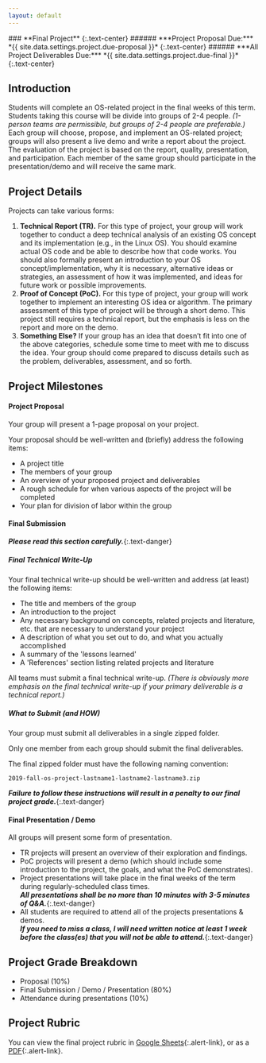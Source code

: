 ```yaml
---
layout: default
---
```


<div class="subpage-header" markdown="1">
### **Final Project**
{:.text-center}
###### ***Project Proposal Due:*** *{{ site.data.settings.project.due-proposal }}*
{:.text-center}
###### ***All Project Deliverables Due:*** *{{ site.data.settings.project.due-final }}*
{:.text-center}
</div>

## Introduction

Students will complete an OS-related project in the final weeks of this term.
Students taking this course will be divide into groups of 2-4 people.
*(1-person teams are permissible, but groups of 2-4 people are preferable.)*
Each group will choose, propose, and implement an OS-related project; groups will also present a live demo and write a report about the project.
The evaluation of the project is based on the report, quality, presentation, and participation.
Each member of the same group should participate in the presentation/demo and will receive the same mark.

<!-- During the actual project presentations, attendance will be taken randomly. --- 3 points -->

<!-- FINAL PROJECT REPORT DUE: Dec 7, 2018! -->

<!-- <div id="accordion"> -->
<!-- <div class="card card bg-light"> -->
<!-- header -->
<!-- <div class="card-header" id="headingTwo" data-toggle="collapse"  data-target="#collapseTwo" aria-expanded="true" aria-controls="collapseTwo" markdown="1"> -->
<!-- *Click this bar to show/hide project details...* -->
<!-- </div> -->

<!-- <div class="card-header" id="headingTwo" data-toggle="collapse"  data-target="#collapseTwo" aria-expanded="true" aria-controls="collapseTwo" markdown="1"> -->
<!-- <h5 class="mb-0"> -->
<!-- <button class="btn btn-link" data-toggle="collapse" data-target="#collapseOne" aria-expanded="true" aria-controls="collapseOne"  markdown="1"> -->
<!-- <i class="fa" aria-hidden="true"></i> -->
<!-- *Click here to show/hide project details...* -->
<!-- ***I will post specific project-related details and deadlines as we get closer.*** -->
<!-- </button> -->
<!-- </h5> -->
<!-- </div> -->

<!-- details -->
<!-- <div id="collapseTwo" class="collapse" aria-labelledby="headingTwo" data-parent="#accordion"> -->
<!-- <div class="card-body" markdown="1"> -->

## Project Details

Projects can take various forms:

1. **Technical Report (TR).** For this type of project, your group will work together to conduct a deep technical analysis of an existing OS concept and its implementation
(e.g., in the Linux OS). You should examine actual OS code and be able to describe how that code works.
You should also formally present an introduction to your OS concept/implementation,
why it is necessary,
alternative ideas or strategies,
an assessment of how it was implemented, and
ideas for future work or possible improvements.
2. **Proof of Concept (PoC).** For this type of project, your group will work together to implement an interesting OS idea or algorithm.
The primary assessment of this type of project will be through a short demo.
This project still requires a technical report, but the emphasis is less on the report and more on the demo.
3. **Something Else?** If your group has an idea that doesn’t fit into one of the above categories, schedule some time to meet with me to discuss the idea.
Your group should come prepared to discuss details such as the problem, deliverables, assessment, and so forth.

## Project Milestones

#### Project Proposal

Your group will present a 1-page proposal on your project.

Your proposal should be well-written and (briefly) address the following items:

- A project title
- The members of your group
- An overview of your proposed project and deliverables
- A rough schedule for when various aspects of the project will be completed
- Your plan for division of labor within the group

#### Final Submission

**_Please read this section carefully._**{:.text-danger}

##### Final Technical Write-Up

Your final technical write-up should be well-written and address (at least) the following items:

- The title and members of the group
- An introduction to the project
- Any necessary background on concepts, related projects and literature, etc. that are necessary to understand your project
- A description of what you set out to do, and what you actually accomplished
- A summary of the 'lessons learned'
- A 'References' section listing related projects and literature

All teams must submit a final technical write-up.
_(There is obviously more emphasis on the final technical write-up if your primary deliverable is a technical report.)_

##### What to Submit (and HOW)

Your group must submit all deliverables in a single zipped folder.

Only one member from each group should submit the final deliverables.

The final zipped folder must have the following naming convention:  

```
2019-fall-os-project-lastname1-lastname2-lastname3.zip
```

_**Failure to follow these instructions will result in a penalty to our final project grade.**_{:.text-danger}

#### Final Presentation / Demo

All groups will present some form of presentation.
- TR projects will present an overview of their exploration and findings.
- PoC projects will present a demo (which should include some introduction to the project, the goals, and what the PoC demonstrates).
- Project presentations will take place in the final weeks of the term during regularly-scheduled class times.  
_**All presentations shall be no more than 10 minutes with 3-5 minutes of Q&A.**_{:.text-danger}
- All students are required to attend all of the projects presentations & demos.  
_**If you need to miss a class, I will need written notice at least 1 week before the class(es) that you will not be able to attend.**_{:.text-danger}

## Project Grade Breakdown

- Proposal (10%)
- Final Submission / Demo / Presentation (80%)
- Attendance during presentations (10%)

## Project Rubric

You can view the final project rubric in
  [Google Sheets]({{site.data.settings.project.rubric}}){:.alert-link}, or as a
  [PDF]({{site.data.settings.project.rubricpdf}}){:.alert-link}.

<!-- <div class="embed-responsive embed-responsive-4by3"> -->
<!-- <div class="embed-responsive embed-responsive-16by9"> -->
<!--
<div class="embed-responsive embed-responsive-1by1">
<iframe class="embed-responsive-item"
        src="https://docs.google.com/spreadsheets/d/e/2PACX-1vTOw9kn71g1jVlLBf5AKLRgJkzvU3OeoEOHQdOlyzg8kjFtcrHxXxe2-nYo3btaX9AIzzAkASagm2gO/pubhtml?widget=true&amp;headers=false"
        scrolling="no">
</iframe>
</div>
-->
